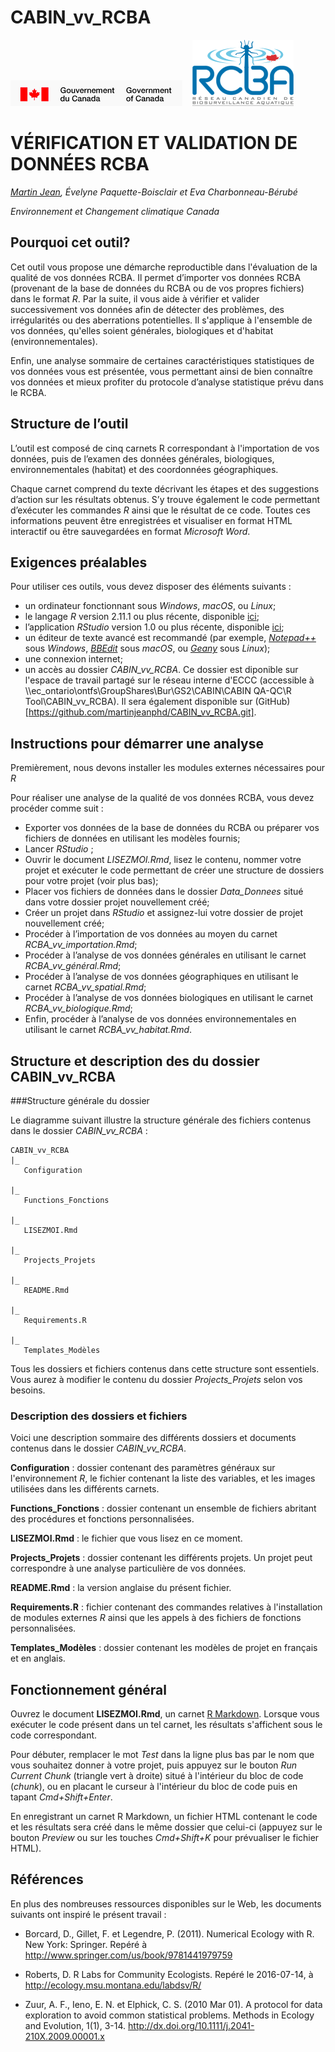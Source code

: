 # CABIN_vv_RCBA

![](Configuration/gc_fr.png) &nbsp;&nbsp; ![](Configuration/rcba_logo.png)

# VÉRIFICATION ET VALIDATION DE DONNÉES RCBA

*[Martin Jean](mailto:martin.jean@canada.ca), Évelyne Paquette-Boisclair et Eva Charbonneau-Bérubé*

*Environnement et Changement climatique Canada*

## Pourquoi cet outil?

Cet outil vous propose une démarche reproductible dans l'évaluation de la qualité de vos données RCBA. Il permet d’importer vos données RCBA (provenant de la base de données du RCBA ou de vos propres fichiers) dans le format *R*. Par la suite, il vous aide à vérifier et valider successivement vos données afin de détecter des problèmes, des irrégularités ou des aberrations potentielles. Il s'applique à l'ensemble de vos données, qu'elles soient générales, biologiques et d'habitat (environnementales). 

Enfin, une analyse sommaire de certaines caractéristiques statistiques de vos données vous est présentée, vous permettant ainsi de bien connaître vos données et mieux profiter du protocole d’analyse statistique prévu dans le RCBA.

## Structure de l’outil

L’outil est composé de cinq carnets R correspondant à l'importation de vos données, puis de l’examen des données générales, biologiques, environnementales (habitat) et des coordonnées géographiques.

Chaque carnet comprend du texte décrivant les étapes et des suggestions d’action sur les résultats obtenus. S’y trouve également le code permettant d’exécuter les commandes *R* ainsi que le résultat de ce code. Toutes ces informations peuvent être enregistrées et visualiser en format HTML interactif ou être sauvegardées en format *Microsoft Word*.

## Exigences préalables

Pour utiliser ces outils, vous devez disposer des éléments suivants :

- un ordinateur fonctionnant sous *Windows*, *macOS*, ou *Linux*;
- le langage *R* version 2.11.1 ou plus récente, disponible [ici](http://cran.r-project.org);
- l’application *RStudio* version 1.0 ou plus récente, disponible [ici](http://www.rstudio.com);
- un éditeur de texte avancé est recommandé (par exemple, *[Notepad++](http://notepad-plus-plus.org)* sous *Windows*, *[BBEdit](http://www.barebones.com/products/bbedit/)* sous *macOS*, ou *[Geany](http://www.geany.org)* sous *Linux*);
- une connexion internet;
- un accès au dossier *CABIN_vv_RCBA*. Ce dossier est diponible sur l'espace de travail partagé sur le réseau interne d'ECCC (accessible à \\\\ec_ontario\\ontfs\\GroupShares\\Bur\\GS2\\CABIN\\CABIN QA-QC\\R Tool\\CABIN_vv_RCBA). Il sera également disponible sur (GitHub)[https://github.com/martinjeanphd/CABIN_vv_RCBA.git].

## Instructions pour démarrer une analyse

Premièrement, nous devons installer les modules externes nécessaires pour *R*

Pour réaliser une analyse de la qualité de vos données RCBA, vous devez procéder comme suit :

- Exporter vos données de la base de données du RCBA ou préparer vos fichiers de données en utilisant les modèles fournis;
- Lancer *RStudio* ;
- Ouvrir le document *LISEZMOI.Rmd*, lisez le contenu, nommer votre projet et exécuter le code permettant de créer une structure de dossiers pour votre projet (voir plus bas);
- Placer vos fichiers de données dans le dossier *Data_Donnees* situé dans votre dossier projet nouvellement créé;
- Créer un projet dans *RStudio* et assignez-lui votre dossier de projet nouvellement créé;
- Procéder à l’importation de vos données au moyen du carnet *RCBA_vv_importation.Rmd*;
- Procéder à l’analyse de vos données générales en utilisant le carnet *RCBA_vv_général.Rmd*;
- Procéder à l’analyse de vos données géographiques en utilisant le carnet *RCBA_vv_spatial.Rmd*;
- Procéder à l’analyse de vos données biologiques en utilisant le carnet *RCBA_vv_biologique.Rmd*;
- Enfin, procéder à l’analyse de vos données environnementales en utilisant le carnet *RCBA_vv_habitat.Rmd*.

## Structure et description des du dossier CABIN_vv_RCBA

###Structure générale du dossier

Le diagramme suivant illustre la structure générale des fichiers contenus dans le dossier *CABIN_vv_RCBA* :

```
CABIN_vv_RCBA
|_
   Configuration
      
|_
   Functions_Fonctions
    
|_
   LISEZMOI.Rmd
    
|_
   Projects_Projets
    
|_
   README.Rmd
    
|_
   Requirements.R
    
|_
   Templates_Modèles
```

Tous les dossiers et fichiers contenus dans cette structure sont essentiels. Vous aurez à modifier le contenu du dossier *Projects_Projets* selon vos besoins.

### Description des dossiers et fichiers

Voici une description sommaire des différents dossiers et documents contenus dans le dossier *CABIN_vv_RCBA*.

**Configuration** : dossier contenant des paramètres généraux sur l'environnement *R*, le fichier contenant la liste des variables, et les images utilisées dans les différents carnets.

**Functions_Fonctions** : dossier contenant un ensemble de fichiers abritant des procédures et fonctions personnalisées. 

**LISEZMOI.Rmd** : le fichier que vous lisez en ce moment.

**Projects_Projets** : dossier contenant les différents projets. Un projet peut correspondre à une analyse particulière de vos données.

**README.Rmd** : la version anglaise du présent fichier.

**Requirements.R** : fichier contenant des commandes relatives à l'installation de modules externes *R* ainsi que les appels à des fichiers de fonctions personnalisées.

**Templates_Modèles** : dossier contenant les modèles de projet en français et en anglais.

## Fonctionnement général

Ouvrez le document **LISEZMOI.Rmd**, un carnet [R Markdown](http://rmarkdown.rstudio.com). Lorsque vous exécuter le code présent dans un tel carnet, les résultats s'affichent sous le code correspondant. 

Pour débuter, remplacer le mot *Test* dans la ligne plus bas par le nom que vous souhaitez donner à votre projet, puis appuyez sur le bouton *Run Current Chunk* (triangle vert à droite) situé à l'intérieur du bloc de code (*chunk*), ou en placant le curseur à l'intérieur du bloc de code puis en tapant *Cmd+Shift+Enter*. 


En enregistrant un carnet R Markdown, un fichier HTML contenant le code et les résultats sera créé dans le même dossier que celui-ci (appuyez sur le bouton *Preview* ou sur les touches *Cmd+Shift+K* pour prévualiser le fichier HTML).

## Références

En plus des nombreuses ressources disponibles sur le Web, les documents suivants ont inspiré le présent travail :

- Borcard, D., Gillet, F. et Legendre, P. (2011). Numerical Ecology with R. New York: Springer. Repéré à http://www.springer.com/us/book/9781441979759

- Roberts, D. R Labs for Community Ecologists. Repéré le 2016-07-14, à http://ecology.msu.montana.edu/labdsv/R/

- Zuur, A. F., Ieno, E. N. et Elphick, C. S. (2010 Mar 01). A protocol for data exploration to avoid common statistical problems. Methods in Ecology and Evolution, 1(1), 3-14. http://dx.doi.org/10.1111/j.2041-210X.2009.00001.x
